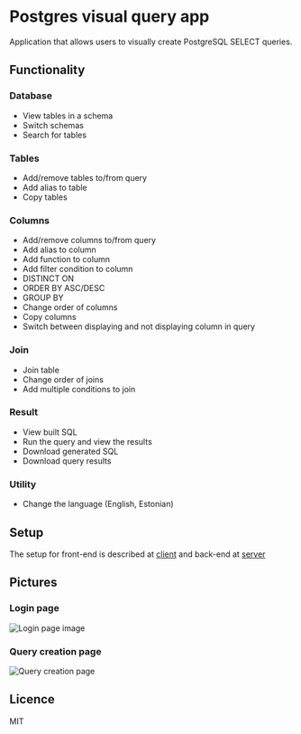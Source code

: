 # Postgres visual query app

Application that allows users to visually create PostgreSQL SELECT queries.

## Functionality

### Database

* View tables in a schema
* Switch schemas
* Search for tables

### Tables

* Add/remove tables to/from query
* Add alias to table
* Copy tables

### Columns

* Add/remove columns to/from query
* Add alias to column
* Add function to column
* Add filter condition to column
* DISTINCT ON
* ORDER BY ASC/DESC
* GROUP BY
* Change order of columns
* Copy columns
* Switch between displaying and not displaying column in query

### Join

* Join table
* Change order of joins
* Add multiple conditions to join

### Result
 
* View built SQL
* Run the query and view the results
* Download generated SQL
* Download query results

### Utility

* Change the language (English, Estonian)

## Setup

The setup for front-end is described at [client](../master/client) and back-end at [server](../master/server)

## Pictures

### Login page
![Login page image](../master/common/images/loginPage.png)

### Query creation page

![Query creation page](../master/common/images/queryPage.png)

## Licence

MIT
